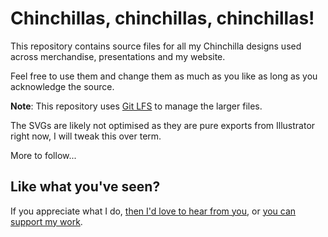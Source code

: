 # Chinchillas, chinchillas, chinchillas!

This repository contains source files for all my Chinchilla designs used across merchandise, presentations and my website.

Feel free to use them and change them as much as you like as long as you acknowledge the source.

**Note**: This repository uses [Git LFS](https://git-lfs.github.com/) to manage the larger files.

The SVGs are likely not optimised as they are pure exports from Illustrator right now, I will tweak this over term.

More to follow...

## Like what you've seen?

If you appreciate what I do, [then I'd love to hear from you](https://www.gregariousmammal.com/connect/), or [you can support my work](https://www.gregariousmammal.com/support).
